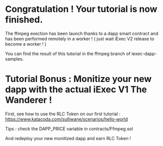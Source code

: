 # Congratulation ! Your tutorial is now finished.


The ffmpeg exection has been launch thanks to a dapp smart contract and has been performed remotely in a worker ! ( just wait iExec V2 release to become a worker ! )


You can find the result of this tutorial in the ffmpeg branch of iexec-dapp-samples.

# Tutorial Bonus : Monitize your new dapp with the actual iExec V1 The Wanderer !

First, see how to use the RLC Token on our first tutorial : https://www.katacoda.com/sulliwane/scenarios/hello-world 

Tips : check the DAPP_PRICE variable in contracts/Ffmpeg.sol

And redeploy your new monitized dapp and earn RLC Token !



